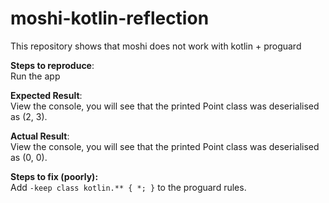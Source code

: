 # moshi-kotlin-reflection
This repository shows that moshi does not work with kotlin + proguard

**Steps to reproduce**:<br />
Run the app

**Expected Result**:<br />
View the console, you will see that the printed Point class was deserialised as (2, 3).

**Actual Result**:<br />
View the console, you will see that the printed Point class was deserialised as (0, 0).


**Steps to fix (poorly):**<br />
Add `-keep class kotlin.** { *; }` to the proguard rules. 

